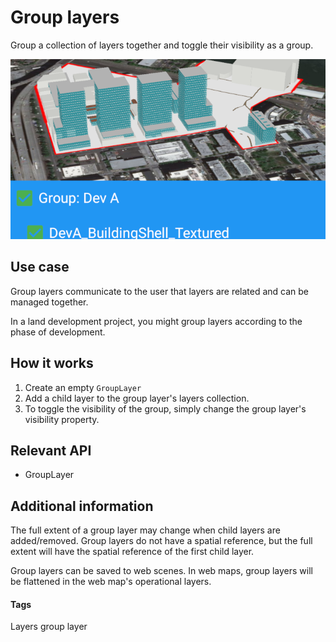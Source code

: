 # Group layers

Group a collection of layers together and toggle their visibility as a group.

![Group layers app](group-layers.png)

## Use case

Group layers communicate to the user that layers are related and can be managed together.

In a land development project, you might group layers according to the phase of development.

## How it works

1. Create an empty `GroupLayer`
1. Add a child layer to the group layer's layers collection.
1. To toggle the visibility of the group, simply change the group layer's visibility property.

## Relevant API

* GroupLayer

## Additional information

The full extent of a group layer may change when child layers are added/removed. Group layers do not have a spatial reference, but the full extent will have the spatial reference of the first child layer.

Group layers can be saved to web scenes. In web maps, group layers will be flattened in the web map's operational layers.

#### Tags
Layers
group layer